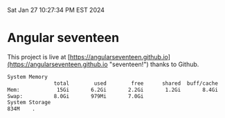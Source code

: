 Sat Jan 27 10:27:34 PM EST 2024

# Angular seventeen


This project is live at [https://angularseventeen.github.io](https://angularseventeen.github.io "seventeen!") thanks to Github.

```bash
System Memory
               total        used        free      shared  buff/cache   available
Mem:            15Gi       6.2Gi       2.2Gi       1.2Gi       8.4Gi       9.1Gi
Swap:          8.0Gi       979Mi       7.0Gi
System Storage
834M	.
```
```bash
